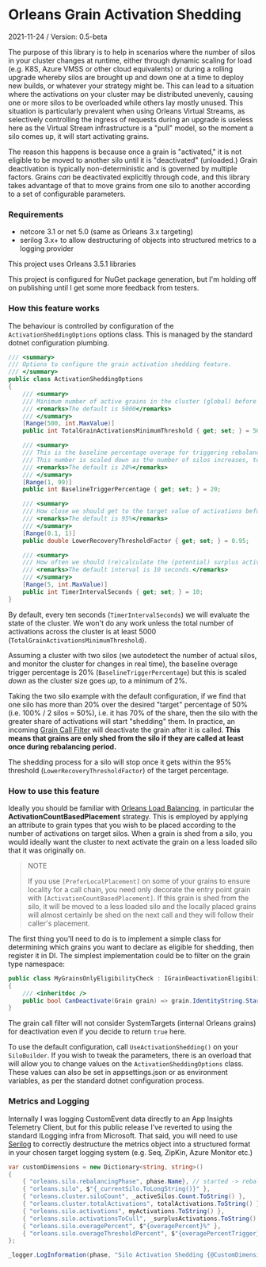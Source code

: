 # Orleans Grain Activation Shedding

2021-11-24 / Version: 0.5-beta

The purpose of this library is to help in scenarios where the number of silos in your cluster changes at runtime, either through dynamic scaling for load (e.g. K8S, Azure VMSS or other cloud equivalents) or during a rolling upgrade whereby silos are brought up and down one at a time to deploy new builds, or whatever your strategy might be. This can lead to a situation where the activations on your cluster may be distributed unevenly, causing one or more silos to be overloaded while others lay mostly unused. This situation is particularly prevalent when using Orleans Virtual Streams, as selectively controlling the ingress of requests during an upgrade is useless here as the Virtual Stream infrastructure is a "pull" model, so the moment a silo comes up, it will start activating grains. 

The reason this happens is because once a grain is "activated," it is not eligible to be moved to another silo until it is "deactivated" (unloaded.) Grain deactivation is typically non-deterministic and is governed by multiple factors. Grains _can_ be deactivated explicitly through code, and this library takes advantage of that to move grains from one silo to another according to a set of configurable parameters. 

### Requirements

- netcore 3.1 or net 5.0 (same as Orleans 3.x targeting)
- serilog 3.x+ to allow destructuring of objects into structured metrics to a logging provider 

This project uses Orleans 3.5.1 libraries

This project is configured for NuGet package generation, but I'm holding off on publishing until I get some more feedback from testers.

### How this feature works

The behaviour is controlled by configuration of the `ActivationSheddingOptions` options class. This is managed by the standard dotnet configuration plumbing. 

```c#
/// <summary>
/// Options to configure the grain activation shedding feature.
/// </summary>
public class ActivationSheddingOptions
{
    /// <summary>
    /// Minimum number of active grains in the cluster (global) before we should consider rebalancing.
    /// <remarks>The default is 5000</remarks>
    /// </summary>
    [Range(500, int.MaxValue)]
    public int TotalGrainActivationsMinimumThreshold { get; set; } = 5000;

    /// <summary>
    /// This is the baseline percentage overage for triggering rebalancing two silos.
    /// This number is scaled down as the number of silos increases, to a minimum value of 2 (%).
    /// <remarks>The default is 20%</remarks>
    /// </summary>
    [Range(1, 99)]
    public int BaselineTriggerPercentage { get; set; } = 20;

    /// <summary>
    /// How close we should get to the target value of activations before considering stopping the shedding process.
    /// <remarks>The default is 95%</remarks> 
    /// </summary>
    [Range(0.1, 1)]
    public double LowerRecoveryThresholdFactor { get; set; } = 0.95;

    /// <summary>
    /// How often we should (re)calculate the (potential) surplus activations on a silo. The interval is in seconds.
    /// <remarks>The default interval is 10 seconds.</remarks>
    /// </summary>
    [Range(5, int.MaxValue)]
    public int TimerIntervalSeconds { get; set; } = 10;
}
```
By default, every ten seconds (`TimerIntervalSeconds`) we will evaluate the state of the cluster. We won't do any work unless the total number of activations across the cluster is at least 5000 (`TotalGrainActivationsMinimumThreshold`).

Assuming a cluster with two silos (we autodetect the number of actual silos, and monitor the cluster for changes in real time), the baseline overage trigger percentage is 20% (`BaselineTriggerPercentage`) but this is scaled _down_ as the cluster size goes _up_, to a minimum of 2%.

Taking the two silo example with the default configuration, if we find that one silo has more than 20% over the desired "target" percentage of 50% (i.e. 100% / 2 silos = 50%), i.e. it has 70% of the share, then the silo with the greater share of activations will start "shedding" them. In practice, an incoming [Grain Call Filter](https://dotnet.github.io/orleans/docs/grains/interceptors.html) will deactivate the grain after it is called. **This means that grains are only shed from the silo if they are called at least once during rebalancing period.** 

The shedding process for a silo will stop once it gets within the 95% threshold (`LowerRecoveryThresholdFactor`) of the target percentage. 

### How to use this feature

Ideally you should be familiar with [Orleans Load Balancing](https://dotnet.github.io/orleans/docs/implementation/load_balancing.html), in particular the **ActivationCountBasedPlacement** strategy. This is employed by applying an attribute to grain types that you wish to be placed according to the number of activations on target silos. When a grain is shed from a silo, you would ideally want the cluster to next activate the grain on a less loaded silo that it was originally on. 

> NOTE
> 
> If you use `[PreferLocalPlacement]` on some of your grains to ensure locality for a call chain, you need only decorate the entry point grain with `[ActivationCountBasedPlacement]`. If this grain is shed from the silo, it will be moved to a less loaded silo and the locally placed grains will almost certainly be shed on the next call and they will follow their caller's placement. 

The first thing you'll need to do is to implement a simple class for determining which grains you want to declare as eligible for shedding, then register it in DI. The simplest implementation could be to filter on the grain type namespace:

```c#
public class MyGrainsOnlyEligibilityCheck : IGrainDeactivationEligibilityCheck
{
    /// <inheritdoc />
    public bool CanDeactivate(Grain grain) => grain.IdentityString.StartsWith("MyNamespace.Grains");
}
```

The grain call filter will not consider SystemTargets (internal Orleans grains) for deactivation even if you decide to return `true` here. 

To use the default configuration, call `UseActivationShedding()` on your `SiloBuilder`. If you wish to tweak the parameters, there is an overload that will allow you to change values on the `ActivationSheddingOptions` class. These values can also be set in appsettings.json or as environment variables, as per the standard dotnet configuration process.

### Metrics and Logging

Internally I was logging CustomEvent data directly to an App Insights Telemetry Client, but for this public release I've reverted to using the standard ILogging infra from Microsoft. That said, you will need to use [Serilog](https://github.com/serilog/serilog-extensions-logging) to correctly destructure the metrics object into a structured format in your chosen target logging system (e.g. Seq, ZipKin, Azure Monitor etc.)

```c#
var customDimensions = new Dictionary<string, string>()
{
    { "orleans.silo.rebalancingPhase", phase.Name}, // started -> rebalancing -> stopped
    { "orleans.silo", $"{_currentSilo.ToLongString()}" },
    { "orleans.cluster.siloCount", _activeSilos.Count.ToString() },
    { "orleans.cluster.totalActivations", totalActivations.ToString() },
    { "orleans.silo.activations", myActivations.ToString() },
    { "orleans.silo.activationsToCull", _surplusActivations.ToString() },
    { "orleans.silo.overagePercent", $"{overagePercent}%" },
    { "orleans.silo.overageThresholdPercent", $"{overagePercentTrigger}%" }
};

_logger.LogInformation(phase, "Silo Activation Shedding {@CustomDimensions}", customDimensions);
```
